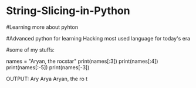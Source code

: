# String-Slicing-in-Python
#Learning more about pyhton 

#Advanced python for learning Hacking most used language for today's era 

#some of my stuffs:

names = "Aryan, the rocstar"
print(names[:3])
print(names[:4])
print(names[:-5])
print(names[-3]) 

OUTPUT:
Ary
Arya
Aryan, the ro
t


